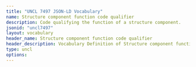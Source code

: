 ```yaml
---
title: "UNCL 7497 JSON-LD Vocabulary"
name: Structure component function code qualifier
description: Code qualifying the function of a structure component.
jsonid: "uncl7497"
layout: vocabulary
header_name: Structure component function code qualifier
header_description: Vocabulary Definition of Structure component function code qualifier semantics in HTML format. JSON-LD format is available at [uncl7497.jsonld](/vocabulary/uncl7497.jsonld)
type: uncl
options:
---
```


